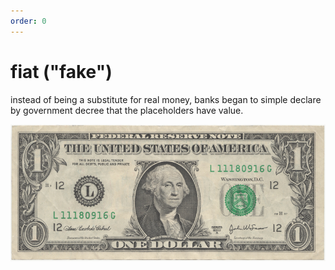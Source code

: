 ```yaml
---
order: 0
---
```


# fiat ("fake")

instead of being a substitute for real money, banks began to simple declare by government decree that the placeholders have value.

<img alt="picture of US dollar" src="images/fiat.jpg" width="750px" />